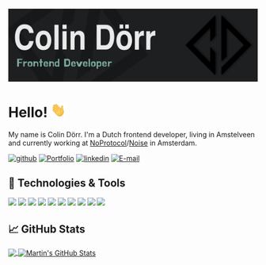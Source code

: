 <!-- More info, tips and tricks for making GitHub Profile README can be found in my article at https://towardsdatascience.com/build-a-stunning-readme-for-your-github-profile-9b80434fe5d7 -->

[![Header](https://raw.githubusercontent.com/ColinDorr/ColinDorr/main/readme_header.png "Header")](http://cdmediadesign.nl/)

# Hello! <img src="https://raw.githubusercontent.com/ColinDorr/ColinDorr/main/wave.gif" width="30px" height="30px" />

My name is Colin Dörr. 
I'm a Dutch frontend developer, living in Amstelveen and currently working at [NoProtocol](https://www.noprotocol.nl/)/[Noise](https://makesomenoise.nl/) in Amsterdam.

<!-- <a href="https://codepen.io/squalo" target="_blank">![CodePen](https://img.shields.io/badge/CodePen-000000?style=for-the-badge&logo=CodePen&logoColor=white)</a>  -->

<a href="https://github.com/ColinDorr/ColinDorr" target="_blank">![github](https://img.shields.io/badge/GitHub-000000?style=for-the-badge&logo=GitHub&logoColor=white)</a> <a href="http://cdmediadesign.nl/" target="_blank">![Portfolio](https://img.shields.io/badge/Portfolio-485A62?style=for-the-badge&logo=ONLYOFFICE&logoColor=white)</a> <a href="https://www.linkedin.com/in/colin-d%C3%B6rr-638ab310a/" target="_blank">![linkedin](https://img.shields.io/badge/LinkedIn-0A66C2?style=for-the-badge&logo=LinkedIn&logoColor=white)</a> <a href="mailto:info@cdmediadesign.nl">![E-mail](https://img.shields.io/badge/Email-EA4335?style=for-the-badge&logo=Gmail&logoColor=white)</a>

## 🔧 Technologies & Tools

![](https://img.shields.io/badge/OS-IOS-informational?style=flat&logo=Apple&logoColor=white&color=2bbc8a)
![](https://img.shields.io/badge/Editor-VS_Code-informational?style=flat&logo=VisualStudioCode&logoColor=white&color=2bbc8a)
![](https://img.shields.io/badge/Code-HTML-informational?style=flat&logo=HTML5&logoColor=white&color=2bbc8a)
![](https://img.shields.io/badge/Code-CSS-informational?style=flat&logo=CSS3&logoColor=white&color=2bbc8a)
![](https://img.shields.io/badge/Code-JavaScript-informational?style=flat&logo=javascript&logoColor=white&color=2bbc8a)
![](https://img.shields.io/badge/Code-Vue-informational?style=flat&logo=vue.js&logoColor=white&color=2bbc8a)
![](https://img.shields.io/badge/Code-SASS-informational?style=flat&logo=SASS&logoColor=white&color=2bbc8a)
![](https://img.shields.io/badge/Code-PHP-informational?style=flat&logo=PHP&logoColor=white&color=2bbc8a)
![](https://img.shields.io/badge/Code-TWIG-informational?style=flat&logo=PHP&logoColor=white&color=2bbc8a)
![](https://img.shields.io/badge/Code-.ENV-informational?style=flat&logo=.ENV&logoColor=white&color=2bbc8a)

## &#x1f4c8; GitHub Stats

<a href="https://github.com/ColinDorr/ColinDorr">
  <img align="center" src="https://github-readme-stats.vercel.app/api/top-langs/?username=ColinDorr&tex&title_color=ffffff&text_color=c9cacc&icon_color=2bbc8a&bg_color=1d1f21&langs_count=5" />
</a>
<a href="https://github.com/ColinDorr/ColinDorr">
  <img align="center" src="https://github-readme-stats.vercel.app/api?username=ColinDorr&show_icons=true&line_height=27&count_private=true&title_color=ffffff&text_color=c9cacc&icon_color=2bbc8a&bg_color=1d1f21" alt="Martin's GitHub Stats" />
</a>

<!-- <a href="https://github.com/ColinDorr/project-name">
  <img align="center" src="https://github-readme-stats.vercel.app/api/pin/?username=ColinDorr&repo=project-name&title_color=ffffff&text_color=c9cacc&icon_color=2bbc8a&bg_color=1d1f21" />
</a> -->

<!-- Resources -->
<!-- Icons: https://simpleicons.org/ -->
<!-- GitHub Stats: https://github.com/anuraghazra/github-readme-stats -->
<!-- Shields: https://shields.io/ -->
<!-- Awesome GitHub Profile README: https://github.com/abhisheknaiidu/awesome-github-profile-readme -->
